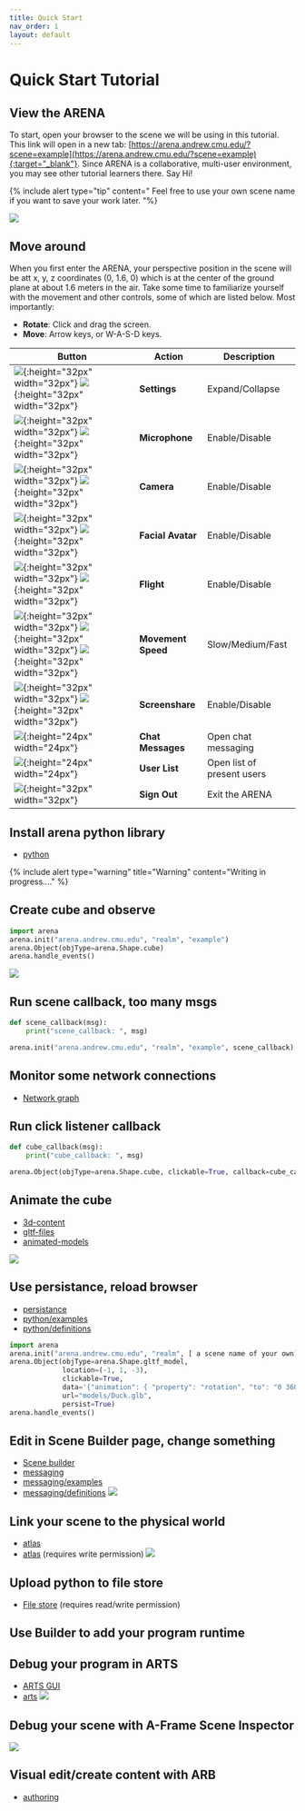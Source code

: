 ```yaml
---
title: Quick Start
nav_order: 1
layout: default
---
```


# Quick Start Tutorial

## View the ARENA
To start, open your browser to the scene we will be using in this tutorial. This link will open in a new tab: [https://arena.andrew.cmu.edu/?scene=example](https://arena.andrew.cmu.edu/?scene=example){:target="_blank"}. Since ARENA is a collaborative, multi-user environment, you may see other tutorial learners there. Say Hi! 



{% include alert type="tip" content="
Feel free to use your own scene name if you want to save your work later.
"%}

![](../assets/img/tutorial/scene.png)

## Move around

When you first enter the ARENA, your perspective position in the scene will be att x, y, z coordinates (0, 1.6, 0) which is at the center of the ground plane at about 1.6 meters in the air. Take some time to familiarize yourself with the movement and other controls, some of which are listed below. Most importantly:
- **Rotate**: Click and drag the screen.
- **Move**: Arrow keys, or W-A-S-D keys.

| Button | Action | Description |
| ------ | ------ | ----------- |
| ![](../assets/img/icons/more.png){:height="32px" width="32px"} ![](../assets/img/icons/less.png){:height="32px" width="32px"} | **Settings** | Expand/Collapse  |
| ![](../assets/img/icons/audio-on.png){:height="32px" width="32px"} ![](../assets/img/icons/audio-off.png){:height="32px" width="32px"} | **Microphone** | Enable/Disable |
| ![](../assets/img/icons/video-on.png){:height="32px" width="32px"} ![](../assets/img/icons/video-off.png){:height="32px" width="32px"} | **Camera** | Enable/Disable |
| ![](../assets/img/icons/avatar3-on.png){:height="32px" width="32px"} ![](../assets/img/icons/avatar3-off.png){:height="32px" width="32px"} | **Facial Avatar** | Enable/Disable |
| ![](../assets/img/icons/flying-on.png){:height="32px" width="32px"} ![](../assets/img/icons/flying-off.png){:height="32px" width="32px"} | **Flight** | Enable/Disable |
| ![](../assets/img/icons/speed-slow.png){:height="32px" width="32px"} ![](../assets/img/icons/speed-medium.png){:height="32px" width="32px"} ![](../assets/img/icons/speed-fast.png){:height="32px" width="32px"} | **Movement Speed** | Slow/Medium/Fast |
| ![](../assets/img/icons/screen-on.png){:height="32px" width="32px"} ![](../assets/img/icons/screen-off.png){:height="32px" width="32px"} | **Screenshare** | Enable/Disable |
| ![](../assets/img/icons/chat.png){:height="24px" width="24px"} | **Chat Messages** | Open chat messaging |
| ![](../assets/img/icons/user-list.png){:height="24px" width="24px"} | **User List** | Open list of present users |
| ![](../assets/img/icons/logout.png){:height="32px" width="32px"} | **Sign Out** | Exit the ARENA |


## Install arena python library
- [python](python/)

{% include alert type="warning" title="Warning" content="Writing in progress...." %}

## Create cube and observe

```python
import arena
arena.init("arena.andrew.cmu.edu", "realm", "example")
arena.Object(objType=arena.Shape.cube)
arena.handle_events()
```

![](../assets/img/tutorial/cube.png)

## Run scene callback, too many msgs

```python
def scene_callback(msg):
    print("scene_callback: ", msg)

arena.init("arena.andrew.cmu.edu", "realm", "example", scene_callback)
```

## Monitor some network connections
- [Network graph](https://arena.andrew.cmu.edu/network/)

## Run click listener callback

```python
def cube_callback(msg):
    print("cube_callback: ", msg)

arena.Object(objType=arena.Shape.cube, clickable=True, callback=cube_callback)
```

## Animate the cube
- [3d-content](3d-content/)
- [gltf-files](3d-content/gltf-files.html)
- [animated-models](3d-content/animated-models.html)

![](../assets/img/tutorial/animate.png)

## Use persistance, reload browser
- [persistance](tools/persistance.html)
- [python/examples](python/examples.html)
- [python/definitions](python/definitions.html)

```python
import arena
arena.init("arena.andrew.cmu.edu", "realm", [ a scene name of your own])
arena.Object(objType=arena.Shape.gltf_model,
             location=(-1, 1, -3),
             clickable=True,
             data='{"animation": { "property": "rotation", "to": "0 360 0", "loop": true, "dur": 10000}}',
             url="models/Duck.glb",
             persist=True)
arena.handle_events()
```

## Edit in Scene Builder page, change something
- [Scene builder](https://arena.andrew.cmu.edu/build/)
- [messaging](messaging/)
- [messaging/examples](messaging/examples.html)
- [messaging/definitions](messaging/definitions.html)
![](../assets/img/tutorial/builder.png)

## Link your scene to the physical world
- [atlas](tools/atlas.html)
- [atlas](https://atlas.conix.io) (requires write permission)
![](../assets/img/tutorial/atlas.png)

## Upload python to file store
- [File store](https://arena.andrew.cmu.edu/storemng/) (requires read/write permission)

## Use Builder to add your program runtime

## Debug your program in ARTS
- [ARTS GUI](https://arena.andrew.cmu.edu/arts/)
- [arts](arts/)
![](../assets/img/tutorial/arts.png)

## Debug your scene with A-Frame Scene Inspector
![](../assets/img/tutorial/inspector.png)

## Visual edit/create content with ARB
- [authoring](tools/authoring.html)
